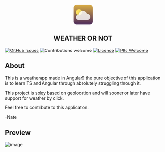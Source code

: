 <p align="center"><img width=12.5% src="./src/assets/logos/logo_128.svg"></p>
<h2 align="center">WEATHER OR NOT</h2>

[![GitHub Issues](https://img.shields.io/github/issues/justnat3/weatherornot)](https://github.com/justnat3/weatherornot/issues) ![Contributions welcome](https://img.shields.io/badge/contributions-welcome-orange.svg)
[![License](https://img.shields.io/badge/license-MIT-blue.svg)](https://opensource.org/licenses/MIT) [![PRs Welcome](https://img.shields.io/badge/PRs-welcome-brightgreen.svg?style=shields)](http://makeapullrequest.com)

## About

This is a weatherapp made in Angular9 the pure objective of this application is to learn TS and Angular through absolutely struggling through it.

This project is soley based on geolocation and will sooner or later have support for weather by click.

Feel free to contribute to this application.

-Nate

## Preview

![image](https://user-images.githubusercontent.com/58314490/87856068-fca3a000-c8e1-11ea-85a8-a2fd93c23474.png)
